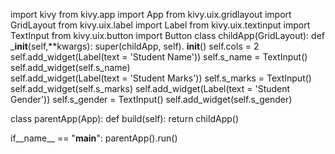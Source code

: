 import kivy
from kivy.app import App
from kivy.uix.gridlayout import GridLayout
from kivy.uix.label import Label
from kivy.uix.textinput import TextInput
from kivy.uix.button import Button
class childApp(GridLayout):
  def ___init__(self,**kwargs):
    super(childApp, self). __init__()
    self.cols = 2
    self.add_widget(Label(text = 'Student Name'))
    self.s_name = TextInput()
    self.add_widget(self.s_name)   
     self.add_widget(Label(text = 'Student Marks'))
    self.s_marks = TextInput()
    self.add_widget(self.s_marks)
    self.add_widget(Label(text = 'Student Gender'))
    self.s_gender = TextInput()
    self.add_widget(self.s_gender)
    
class parentApp(App):
  def build(self):
    return childApp()
    
if__name__ == "__main__":
  parentApp().run()
